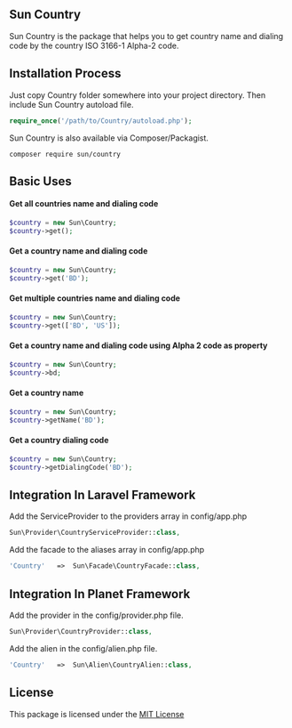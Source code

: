 ## Sun Country

Sun Country is the package that helps you to get country name and dialing code by the country ISO 3166-1 Alpha-2 code.

## Installation Process
 
Just copy Country folder somewhere into your project directory. Then include Sun Country autoload file.        
 
```php
require_once('/path/to/Country/autoload.php');
```

Sun Country is also available via Composer/Packagist.

```
composer require sun/country
```
 
## Basic Uses

#### Get all countries name and dialing code

```php
$country = new Sun\Country;
$country->get();
```

#### Get a country name and dialing code

```php
$country = new Sun\Country;
$country->get('BD');
```

#### Get multiple countries name and dialing code

```php
$country = new Sun\Country;
$country->get(['BD', 'US']);
```

#### Get a country name and dialing code using Alpha 2 code as property

```php
$country = new Sun\Country;
$country->bd;
```


#### Get a country name

```php
$country = new Sun\Country;
$country->getName('BD');
```

#### Get a country dialing code

```php
$country = new Sun\Country;
$country->getDialingCode('BD');
```

## Integration In Laravel Framework

Add the ServiceProvider to the providers array in config/app.php

```php
Sun\Provider\CountryServiceProvider::class,
```

Add the facade to the aliases array in config/app.php

```php
'Country'   =>  Sun\Facade\CountryFacade::class,
```

## Integration In Planet Framework

Add the provider in the config/provider.php file.

```php
Sun\Provider\CountryProvider::class,
```

Add the alien in the config/alien.php file.

```php
'Country'   =>  Sun\Alien\CountryAlien::class,
```


## License
This package is licensed under the [MIT License](https://github.com/iftekhersunny/Country/blob/master/LICENSE)
